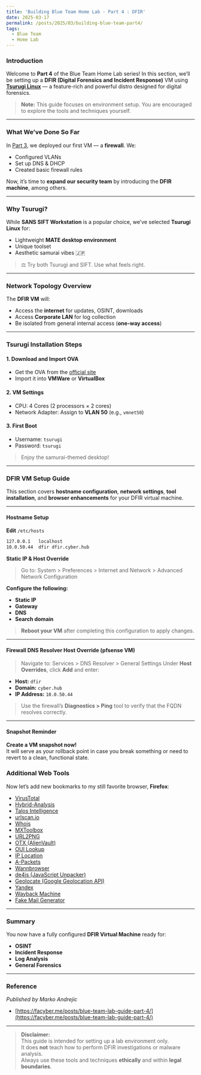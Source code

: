 ```yaml
---
title: 'Building Blue Team Home Lab - Part 4 : DFIR'
date: 2025-03-17
permalink: /posts/2025/03/building-blue-team-part4/
tags:
  - Blue Team
  - Home Lab
---
```


###  Introduction
Welcome to **Part 4** of the Blue Team Home Lab series! In this section, we’ll be setting up a **DFIR (Digital Forensics and Incident Response)** VM using [**Tsurugi Linux**](https://tsurugi-linux.org/) — a feature-rich and powerful distro designed for digital forensics.

> **Note:** This guide focuses on environment setup. You are encouraged to explore the tools and techniques yourself.

---

### What We’ve Done So Far

In [Part 3](https://divyanshgohil.github.io/2025/03/14/Building-Blue-Team-Home-Lab-Part-3.html), we deployed our first VM — a **firewall**. We:
- Configured VLANs
- Set up DNS & DHCP
- Created basic firewall rules

Now, it’s time to **expand our security team** by introducing the **DFIR machine**, among others.

---

### Why Tsurugi?

While **SANS SIFT Workstation** is a popular choice, we’ve selected **Tsurugi Linux** for:
- Lightweight **MATE desktop environment**
- Unique toolset
- Aesthetic samurai vibes 🇯🇵

> ⚖️ Try both Tsurugi and SIFT. Use what feels right.

---

### Network Topology Overview

The **DFIR VM** will:
- Access the **internet** for updates, OSINT, downloads
- Access **Corporate LAN** for log collection
- Be isolated from general internal access (**one-way access**)

---

### Tsurugi Installation Steps

#### 1. Download and Import OVA
- Get the OVA from the [official site](https://tsurugi-linux.org/)
- Import it into **VMWare** or **VirtualBox**

#### 2. VM Settings
- CPU: 4 Cores (2 processors × 2 cores)
- Network Adapter: Assign to **VLAN 50** (e.g., `vmnet50`)

#### 3. First Boot
- Username: `tsurugi`
- Password: `tsurugi`

> Enjoy the samurai-themed desktop!

---


### DFIR VM Setup Guide

This section covers **hostname configuration**, **network settings**, **tool installation**, and **browser enhancements** for your DFIR virtual machine.

---

#### Hostname Setup

**Edit** `/etc/hosts`

```bash
127.0.0.1   localhost
10.0.50.44  dfir dfir.cyber.hub
```
**Static IP & Host Override**

> Go to: System > Preferences > Internet and Network > Advanced Network Configuration

**Configure the following:**

- **Static IP**
- **Gateway**
- **DNS**
- **Search domain**

> **Reboot your VM** after completing this configuration to apply changes.

---

#### Firewall DNS Resolver Host Override (pfsense VM)

> Navigate to: Services > DNS Resolver > General Settings
Under **Host Overrides**, click **Add** and enter:

- **Host:** `dfir`
- **Domain:** `cyber.hub`
- **IP Address:** `10.0.50.44`

> Use the firewall’s **Diagnostics > Ping** tool to verify that the FQDN resolves correctly.

---

#### Snapshot Reminder

**Create a VM snapshot now!**  
It will serve as your rollback point in case you break something or need to revert to a clean, functional state.

### Additional Web Tools

Now let’s add new bookmarks to my still favorite browser, **Firefox**:

- [VirusTotal](https://www.virustotal.com/)
- [Hybrid-Analysis](https://www.hybrid-analysis.com/)
- [Talos Intelligence](https://talosintelligence.com/)
- [urlscan.io](https://urlscan.io/)
- [Whois](https://who.is/)
- [MXToolbox](https://mxtoolbox.com/)
- [URL2PNG](https://www.url2png.com/)
- [OTX (AlienVault)](https://otx.alienvault.com/)
- [OUI Lookup](https://www.wireshark.org/tools/oui-lookup.html)
- [IP Location](https://www.iplocation.net/)
- [A-Packets](https://apackets.com/)
- [Wannbrowser](https://wannbrowser.com/)
- [de4js (JavaScript Unpacker)](https://lelinhtinh.github.io/de4js/)
- [Geolocate (Google Geolocation API)](https://developers.google.com/maps/documentation/geolocation/overview)
- [Yandex](https://www.yandex.com/)
- [Wayback Machine](https://web.archive.org/)
- [Fake Mail Generator](https://www.fakemailgenerator.com/)

---

### Summary

You now have a fully configured **DFIR Virtual Machine** ready for:

-  **OSINT**
-  **Incident Response**
-  **Log Analysis**
-  **General Forensics**

---

### Reference  
  *Published by Marko Andrejic*  
  - [https://facyber.me/posts/blue-team-lab-guide-part-4/](https://facyber.me/posts/blue-team-lab-guide-part-4/)

---

> **Disclaimer:**  
> This guide is intended for setting up a lab environment only.  
> It does **not** teach how to perform DFIR investigations or malware analysis.  
> Always use these tools and techniques **ethically** and within **legal boundaries**.

